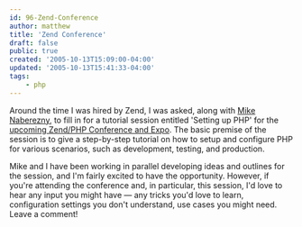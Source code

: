 ```yaml
---
id: 96-Zend-Conference
author: matthew
title: 'Zend Conference'
draft: false
public: true
created: '2005-10-13T15:09:00-04:00'
updated: '2005-10-13T15:41:33-04:00'
tags:
    - php
---
```

Around the time I was hired by Zend, I was asked, along with
[Mike Naberezny](http://www.6502.org/users/mike/blog/), to fill in for a tutorial
session entitled 'Setting up PHP' for the [upcoming Zend/PHP Conference and
Expo](http://zend.kbconferences.com/). The basic premise of the session is to
give a step-by-step tutorial on how to setup and configure PHP for various
scenarios, such as development, testing, and production.

Mike and I have been working in parallel developing ideas and outlines for the
session, and I'm fairly excited to have the opportunity. However, if you're
attending the conference and, in particular, this session, I'd love to hear any
input you might have — any tricks you'd love to learn, configuration settings
you don't understand, use cases you might need. Leave a comment!
